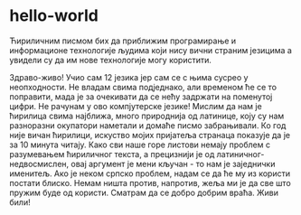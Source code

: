 # hello-world
Ћириличним писмом бих да приближим програмирање и информационе технологије људима који нису вични страним језицима а увидели су да им нове технологије могу користити.

Здраво-живо!
Учио сам 12 језика јер сам се с њима сусрео у неопходности. Не владам свима подједнако, али временом ће се то поправити, мада је за очекивати да се нећу задржати на поменутој цифри.
Не рачунам у ово компјутерске језике!
Мислим да нам је ћирилица свима најближа, много природнија од латинице, коју су нам разноразни окупатори наметали и домаће писмо забрањивали. Ко год није вичан ћирилици, искуство мојих пријатеља странаца показује да је за 10 минута читају. Како сви наше горе листови немају проблем с разумевањем ћириличног текста, а прецизнији је од латиничног-недвосмислен, овај аргумент је мени кључан - то нам је заједнички именитељ. 
Ако је неком српско проблем, надам се да ће му из користи постати блиско. Немам ништа против, напротив, жеља ми је да све што пружим буде од користи. Сматрам да се добро добрим враћа.
Живи били!
